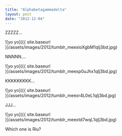 ```yaml
---
title: "Alphabetagammadelta"
layout: post
date: "2012-12-04"
---
```


ZZZZZ…

![yo yo]({{ site.baseurl }}/assets/images/2012/tumblr_meexioXgbM1qlj3bd.jpg)

NNNNN….

![yo yo]({{ site.baseurl }}/assets/images/2012/tumblr_meexp0uJhx1qlj3bd.jpg)

KKKKKKKKK…

![yo yo]({{ site.baseurl }}/assets/images/2012/tumblr_meexr4L0eL1qlj3bd.jpg)

JJJ…

![yo yo]({{ site.baseurl }}/assets/images/2012/tumblr_meextd7wqL1qlj3bd.jpg)

Which one is Riu?
